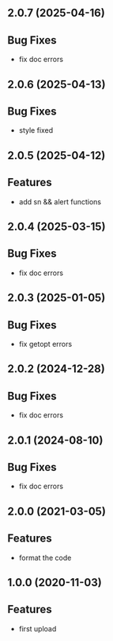 ## 2.0.7 (2025-04-16)

## Bug Fixes

- fix doc errors

## 2.0.6 (2025-04-13)

## Bug Fixes

- style fixed

## 2.0.5 (2025-04-12)

## Features

- add sn && alert functions

## 2.0.4 (2025-03-15)

## Bug Fixes

- fix doc errors

## 2.0.3 (2025-01-05)

## Bug Fixes

- fix getopt errors

## 2.0.2 (2024-12-28)

## Bug Fixes

- fix doc errors

## 2.0.1 (2024-08-10)

## Bug Fixes

- fix doc errors

## 2.0.0 (2021-03-05)

## Features

- format the code

## 1.0.0 (2020-11-03)

## Features

- first upload